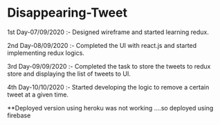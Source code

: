 # Disappearing-Tweet

1st Day-07/09/2020 :- Designed wireframe and started learning redux.

2nd Day-08/09/2020 :- Completed the UI with react.js and started implementing redux logics.

3rd Day-09/09/2020 :- Completed the task to store the tweets to redux store and displaying the list of tweets to UI.

4th Day-10/10/2020 :- Started developing the logic to remove a certain tweet at a given time.  

**Deployed version using heroku was not working ....so deployed using firebase 
